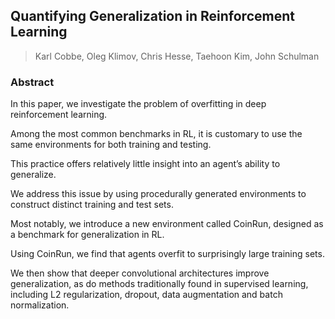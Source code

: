 ## Quantifying Generalization in Reinforcement Learning
> Karl Cobbe, Oleg Klimov, Chris Hesse, Taehoon Kim, John Schulman

### Abstract
In this paper, we investigate the problem of overfitting in deep reinforcement learning. 

Among the most common benchmarks in RL, it is customary to use the same environments for both training and testing. 

This practice offers relatively little insight into an agent’s ability to generalize. 

We address this issue by using procedurally generated environments to construct distinct training and test sets. 

Most notably, we introduce a new environment called CoinRun, designed as a benchmark for generalization in RL. 

Using CoinRun, we find that agents overfit to surprisingly large training sets. 

We then show that deeper convolutional architectures improve generalization, as do methods traditionally found in supervised learning, including L2 regularization, dropout, data augmentation and batch normalization.
